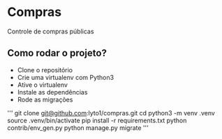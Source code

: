 # Compras

Controle de compras públicas

## Como rodar o projeto?

* Clone o repositório
* Crie uma virtualenv com Python3
* Ative o virtualenv
* Instale as dependências
* Rode as migrações

'''
git clone git@github.com:lyto1/compras.git
cd
python3 -m venv .venv
source .venv/bin/activate
pip install -r requirements.txt
python contrib/env_gen.py
python manage.py migrate
'''